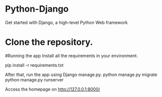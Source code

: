 # Python-Django
Get started with Django, a high-level Python Web framework
# Clone the repository.

#Running the app
Install all the requirements in your environment.

pip install -r requirements.txt

After that, run the app using Django manage.py.
python manage.py migrate
python manage.py runserver

Access the homepage on  http://127.0.0.1:8000/

